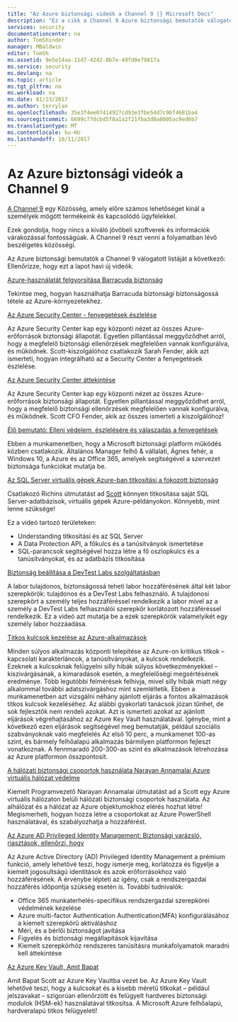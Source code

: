 ```yaml
---
title: "Az Azure biztonsági videók a Channel 9 |} Microsoft Docs"
description: "Ez a cikk a Channel 9 Azure biztonsági bemutatók válogatott listáját tartalmazza. 9-es csatorna a személyek termékeink mögött termékeink személyekkel csatlakoztató közösségi."
services: security
documentationcenter: na
author: TomShinder
manager: MBaldwin
editor: TomSh
ms.assetid: 9e5e14aa-11d7-4242-8b7e-49fd0e79817a
ms.service: security
ms.devlang: na
ms.topic: article
ms.tgt_pltfrm: na
ms.workload: na
ms.date: 01/23/2017
ms.author: terrylan
ms.openlocfilehash: 35e3f4ee07414927cd93e3fbe54d7c96f4681ba4
ms.sourcegitcommit: 6699c77dcbd5f8a1a2f21fba3d0a0005ac9ed6b7
ms.translationtype: MT
ms.contentlocale: hu-HU
ms.lasthandoff: 10/11/2017
---
```

# <a name="azure-security-videos-on-channel-9"></a>Az Azure biztonsági videók a Channel 9
[A Channel 9](https://channel9.msdn.com/) egy Közösség, amely előre számos lehetőséget kínál a személyek mögött termékeink és kapcsolódó ügyfelekkel.

Ezek gondolja, hogy nincs a kiváló jövőbeli szoftverek és információk várakozással fontosságúak. A Channel 9 részt venni a folyamatban lévő beszélgetés közösségi.

Az Azure biztonsági bemutatók a Channel 9 válogatott listáját a következő: Ellenőrizze, hogy ezt a lapot havi új videók.

[Azure-használatát felgyorsítása Barracuda biztonság](https://channel9.msdn.com/events/Microsoft-Azure-Marketplace-ISV-Solutions-Webinar-Series/Webinar-1-Accelerating-Azure-Consumption-with-Barracuda-Security/Webinar-1-Accelerating-Azure-Consumption-with-Barracuda-Security)

Tekintse meg, hogyan használhatja Barracuda biztonsági biztonságossá tétele az Azure-környezetekhez.

[Az Azure Security Center - fenyegetések észlelése](https://channel9.msdn.com/Shows/Azure-Friday/Azure-Security-Center-Threat-Detection)

Az Azure Security Center kap egy központi nézet az összes Azure-erőforrások biztonsági állapotát. Egyetlen pillantással meggyőződhet arról, hogy a megfelelő biztonsági ellenőrzések megfelelően vannak konfigurálva, és működnek. Scott-kiszolgálóhoz csatlakozik Sarah Fender, akik azt ismerteti, hogyan integrálható az a Security Center a fenyegetések észlelése.

[Az Azure Security Center áttekintése](https://channel9.msdn.com/Shows/Azure-Friday/Azure-Security-Center-Overview)

Az Azure Security Center kap egy központi nézet az összes Azure-erőforrások biztonsági állapotát. Egyetlen pillantással meggyőződhet arról, hogy a megfelelő biztonsági ellenőrzések megfelelően vannak konfigurálva, és működnek. Scott CFO Fender, akik az összes ismerteti a kiszolgálóhoz!

[Élő bemutató: Elleni védelem, észlelésére és válaszadás a fenyegetések](https://channel9.msdn.com/events/Virtual-Security-Summit/Virtual-Security-Summit-2016/Live-Demo-Protecting-against-Detecting-and-Responding-to-Threats)

Ebben a munkamenetben, hogy a Microsoft biztonsági platform működés közben csatlakozik. Általános Manager felhő & vállalati, Ágnes fehér, a Windows 10, a Azure és az Office 365, amelyek segítségével a szervezet biztonsága funkciókat mutatja be.

[Az SQL Server virtuális gépek Azure-ban titkosítási a fokozott biztonság](https://channel9.msdn.com/Shows/Azure-Friday/Encryption-in-SQL-Azure-for-better-security)

Csatlakozó Richins útmutatást ad [Scott](https://channel9.msdn.com/Niners/Glucose) könnyen titkosítása saját SQL Server-adatbázisok, virtuális gépek Azure-példányokon. Könnyebb, mint lenne szüksége!

Ez a videó tartozó területeken:

* Understanding titkosítási és az SQL Server
* A Data Protection API, a főkulcs és a tanúsítványok ismertetése
* SQL-parancsok segítségével hozza létre a fő oszlopkulcs és a tanúsítványokat, és az adatbázis titkosítása

[Biztonság beállítása a DevTest Labs szolgáltatásban](https://channel9.msdn.com/Blogs/Azure/How-to-set-security-in-your-DevTest-Lab)

A labor tulajdonos, biztonságossá teheti labor hozzáférésének által két labor szerepkörök: tulajdonos és a DevTest Labs felhasználó. A tulajdonosi szerepkört a személy teljes hozzáféréssel rendelkezik a labor mivel az a személy a DevTest Labs felhasználói szerepkör korlátozott hozzáféréssel rendelkezik. Ez a videó azt mutatja be a ezek szerepkörök valamelyikét egy személy labor hozzáadása.

[Titkos kulcsok kezelése az Azure-alkalmazások](https://channel9.msdn.com/events/Build/2016/P456)

Minden súlyos alkalmazás központi telepítése az Azure-on kritikus titkok – kapcsolati karakterláncok, a tanúsítványokat, a kulcsok rendelkezik. Ezeknek a kulcsoknak felügyelni silly hibák súlyos következményekkel – kiszivárgásának, a kimaradások esetén, a megfelelőségi megsértésének eredménye. Több legutóbbi felmérések felhívja, mivel silly hibák miatt négy alkalommal további adatszivárgáshoz mint szemléltetik. Ebben a munkamenetben azt vizsgálni néhány ajánlott eljárás a fontos alkalmazások titkos kulcsok kezeléséhez. Az alábbi gyakorlati tanácsok józan tűnhet, de sok fejlesztők nem rendeli azokat. Azt is ismerteti azokat az ajánlott eljárások végrehajtásához az Azure Key Vault használatával. Igénybe, mint a következő ezen eljárások segítségével meg bemutatják, például szociális szabványoknak való megfelelés Az első 10 perc, a munkamenet 100-as szint, és bármely felhőalapú alkalmazás bármilyen platformon fejleszt vonatkoznak. A fennmaradó 200-300-as szint és alkalmazások létrehozása az Azure platformon összpontosít.

[A hálózati biztonsági csoportok használata Narayan Annamalai Azure virtuális hálózat védelme](https://channel9.msdn.com/Shows/Azure-Friday/Sucruing-your-Azure-Virtual-Network-using-Network-ACLs-with-Narayan-Annamalai)

Kiemelt Programvezető Narayan Annamalai útmutatást ad a Scott egy Azure virtuális hálózaton belüli hálózati biztonsági csoportok használata. Az alhálózat és a hálózat az Azure objektumokhoz elérés hozhat létre! Megismerheti, hogyan hozza létre a csoportokat az Azure PowerShell használatával, és szabályozhatja a hozzáférést.

[Az Azure AD Privileged Identity Management: Biztonsági varázsló, riasztások, ellenőrzi, hogy](https://channel9.msdn.com/Series/Azure-Active-Directory-Videos-Demos/Azure-AD-Privileged-Identity-Management-Security-Wizard-Alerts-Reviews)

Az Azure Active Directory (AD) Privileged Identity Management a prémium funkció, amely lehetővé teszi, hogy ismerje meg, korlátozza és figyelje a kiemelt jogosultságú identitások és azok erőforrásokhoz való hozzáférésének. A érvénybe lépteti az igény, csak a rendszergazdai hozzáférés időpontja szükség esetén is. További tudnivalók:

* Office 365 munkaterhelés-specifikus rendszergazdai szerepkörei védelmének kezelése
* Azure multi-factor Authentication Authentication(MFA) konfigurálásához a kiemelt szerepkörű aktiváláshoz
* Méri, és a bérlői biztonságot javítása
* Figyelés és biztonsági megállapítások kijavítása
* Kiemelt szerepkörhöz rendszeres tanúsításra munkafolyamatok maradni kell áttekintése

[Az Azure Key Vault, Amit Bapat](https://channel9.msdn.com/Shows/Azure-Friday/Azure-Key-Vault-with-Amit-Bapat)

Amit Bapat Scott az Azure Key Vaultba vezet be. Az Azure Key Vault lehetővé teszi, hogy a kulcsokat és a kisebb méretű titkokat – például jelszavakat – szigorúan ellenőrzött és felügyelt hardveres biztonsági modulok (HSM-ek) használatával titkosítsa. A Microsoft Azure felhőalapú, hardveralapú titkos felügyeleti!
